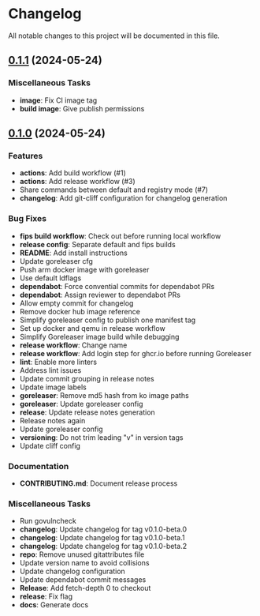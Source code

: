 # Changelog

All notable changes to this project will be documented in this file.

## [0.1.1] (2024-05-24)

### Miscellaneous Tasks

- **image**: Fix CI image tag
- **build image**: Give publish permissions

## [0.1.0] (2024-05-24)

### Features

- **actions**: Add build workflow (#1)
- **actions**: Add release workflow (#3)
- Share commands between default and registry mode (#7)
- **changelog**: Add git-cliff configuration for changelog generation

### Bug Fixes

- **fips build workflow**: Check out before running local workflow
- **release config**: Separate default and fips builds
- **README**: Add install instructions
- Update goreleaser cfg
- Push arm docker image with goreleaser
- Use default ldflags
- **dependabot**: Force convential commits for dependabot PRs
- **dependabot**: Assign reviewer to dependabot PRs
- Allow empty commit for changelog
- Remove docker hub image reference
- Simplify goreleaser config to publish one manifest tag
- Set up docker and qemu in release workflow
- Simplify Goreleaser image build while debugging
- **release workflow**: Change name
- **release workflow**: Add login step for ghcr.io before running Goreleaser
- **lint**: Enable more linters
- Address lint issues
- Update commit grouping in release notes
- Update image labels
- **goreleaser**: Remove md5 hash from ko image paths
- **goreleaser**: Update goreleaser config
- **release**: Update release notes generation
- Release notes again
- Update goreleaser config
- **versioning**: Do not trim leading "v" in version tags
- Update cliff config

### Documentation

- **CONTRIBUTING.md**: Document release process

### Miscellaneous Tasks

- Run govulncheck
- **changelog**: Update changelog for tag v0.1.0-beta.0
- **changelog**: Update changelog for tag v0.1.0-beta.1
- **changelog**: Update changelog for tag v0.1.0-beta.2
- **repo**: Remove unused gitattributes file
- Update version name to avoid collisions
- Update changelog configuration
- Update dependabot commit messages
- **Release**: Add fetch-depth 0 to checkout
- **release**: Fix flag
- **docs**: Generate docs

[0.1.1]: https://github.com/act3-ai/hops/compare/v0.1.0..v0.1.1
[0.1.0]: https://github.com/act3-ai/hops/tree/v0.1.0

